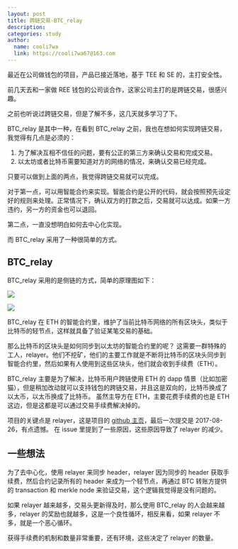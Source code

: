 ```yaml
---
layout: post
title: 跨链交易-BTC_relay
description:
categories: study
author:
  name: cooli7wa
  link: https://cooli7wa67@163.com
---
```


最近在公司做钱包的项目，产品已接近落地，基于 TEE 和 SE 的，主打安全性。

前几天去和一家做 REE 钱包的公司谈合作，这家公司主打的是跨链交易，很感兴趣。

之前也听说过跨链交易，但是了解不多，这几天就多学习了下。



BTC_relay 是其中一种，在看到 BTC_relay 之前，我也在想如何实现跨链交易，我觉得有几点是必须的：

1. 为了解决互相不信任的问题，要有公正的第三方来确认交易和完成交易。
2. 以太坊或者比特币需要知道对方的网络的情况，来确认交易已经完成。

只要可以做到上面的两点，我觉得跨链交易就可以完成。

对于第一点，可以用智能合约来实现。智能合约是公开的代码，就会按照预先设定好的规则来处理。正常情况下，确认双方的打款之后，交易就可以达成。如果一方违约，另一方的资金也可以退回。

第二点，一直没想明白如何去中心化实现。

而 BTC_relay 采用了一种很简单的方式。

## BTC_relay

BTC_relay 采用的是侧链的方式，简单的原理图如下：

![]({{site.baseurl}}/images/md/BTC_relay_0.png)

![]({{site.baseurl}}/images/md/BTC_relay_1.png)

BTC_relay 在 ETH 的智能合约里，维护了当前比特币网络的所有区块头，类似于比特币的轻节点，这样就具备了验证某笔交易的基础。

那么比特币的区块头是如何同步到以太坊的智能合约里的呢？
这需要一群特殊的工人，relayer。他们不挖矿，他们的主要工作就是不断将比特币的区块头同步到智能合约里，然后如果有人使用到这些区块头，他们就会收到手续费（ETH）。

BTC_relay 主要是为了解决，比特币用户跨链使用 ETH 的 dapp 情景（比如加密猫），但是稍加改动就可以支持钱包的跨链交易，并且这是双向的，比特币换成了以太币，以太币换成了比特币。
虽然主导方在 ETH，主要花费手续费的也是 ETH 这边，但是这都是可以通过交易手续费解决掉的。

项目的关键点是 relayer，这是项目的 [github 主页](https://github.com/ethereum/btcrelay)，最后一次提交是 2017-08-26，有点遗憾。
在 issue 里提到了一些原因，这些原因导致了 relayer 的减少。

## 一些想法

为了去中心化，使用 relayer 来同步 header，relayer 因为同步的 header 获取手续费，然后合约记录所有的 header 来成为一个轻节点，再通过 BTC 转账方提供的 transaction 和 merkle node 来验证交易，这个逻辑我觉得是没有问题的。

如果 relayer 越来越多，交易头更新得及时，那么使用 BTC_relay 的人会越来越多，relayer 的奖励也就越多，这是一个良性循环，相反来看，如果 relayer 不多，就是一个恶心循环。

获得手续费的机制和数量非常重要，还有环境，这些决定了 relayer 的数量。<script type="text/javascript" src="https://cdn.mathjax.org/mathjax/latest/MathJax.js?config=default"></script>

